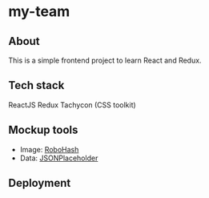 # my-team

## About

This is a simple frontend project to learn React and Redux.

## Tech stack

ReactJS
Redux
Tachycon (CSS toolkit)

## Mockup tools

- Image: [RoboHash](https://robohash.org)
- Data: [JSONPlaceholder](https://jsonplaceholder.typicode.com/)

## Deployment
